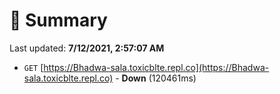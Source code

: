 # 📖 Summary
Last updated: **7/12/2021, 2:57:07 AM**

- `GET` [https://Bhadwa-sala.toxicblte.repl.co](https://Bhadwa-sala.toxicblte.repl.co) - **Down** (120461ms)
